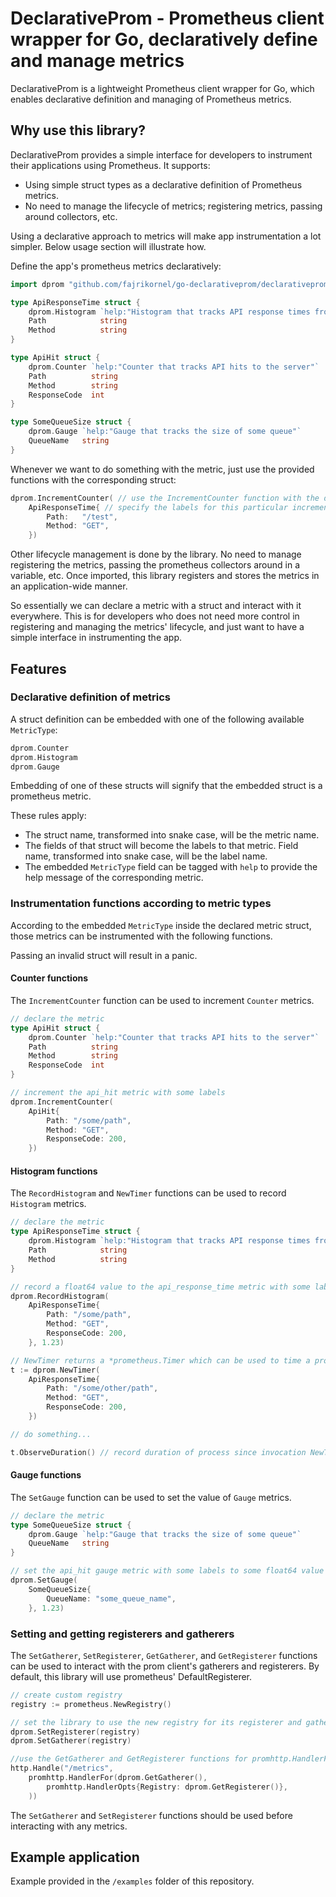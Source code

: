 # DeclarativeProm - Prometheus client wrapper for Go, declaratively define and manage metrics

DeclarativeProm is a lightweight Prometheus client wrapper for Go, which enables declarative definition and managing of Prometheus metrics.

## Why use this library?

DeclarativeProm provides a simple interface for developers to instrument their applications using Prometheus. It supports:

- Using simple struct types as a declarative definition of Prometheus metrics.
- No need to manage the lifecycle of metrics; registering metrics, passing around collectors, etc.

Using a declarative approach to metrics will make app instrumentation a lot simpler. Below usage section will illustrate how.

Define the app's prometheus metrics declaratively:
```go
import dprom "github.com/fajrikornel/go-declarativeprom/declarativeprom"

type ApiResponseTime struct {
    dprom.Histogram `help:"Histogram that tracks API response times from the server"`
    Path            string
    Method          string
}

type ApiHit struct {
    dprom.Counter `help:"Counter that tracks API hits to the server"`
    Path          string
    Method        string
    ResponseCode  int
}

type SomeQueueSize struct {
    dprom.Gauge `help:"Gauge that tracks the size of some queue"`
    QueueName   string
}
```

Whenever we want to do something with the metric, just use the provided functions with the corresponding struct:
```go
dprom.IncrementCounter( // use the IncrementCounter function with the declared metric struct
    ApiResponseTime{ // specify the labels for this particular incrementation
        Path:   "/test",
        Method: "GET",
    })
```

Other lifecycle management is done by the library. No need to manage registering the metrics, passing the prometheus collectors around in a variable, etc. Once imported, this library registers and stores the metrics in an application-wide manner.

So essentially we can declare a metric with a struct and interact with it everywhere. This is for developers who does not need more control in registering and managing the metrics' lifecycle, and just want to have a simple interface in instrumenting the app.

## Features

### Declarative definition of metrics

A struct definition can be embedded with one of the following available `MetricType`:
```go
dprom.Counter
dprom.Histogram
dprom.Gauge
```

Embedding of one of these structs will signify that the embedded struct is a prometheus metric.

These rules apply:
- The struct name, transformed into snake case, will be the metric name.
- The fields of that struct will become the labels to that metric. Field name, transformed into snake case, will be the label name.
- The embedded `MetricType` field can be tagged with `help` to provide the help message of the corresponding metric.

### Instrumentation functions according to metric types

According to the embedded `MetricType` inside the declared metric struct, those metrics can be instrumented with the following functions.

Passing an invalid struct will result in a panic.

#### Counter functions

The `IncrementCounter` function can be used to increment `Counter` metrics.

```go
// declare the metric
type ApiHit struct {
    dprom.Counter `help:"Counter that tracks API hits to the server"`
    Path          string
    Method        string
    ResponseCode  int
}

// increment the api_hit metric with some labels
dprom.IncrementCounter(
	ApiHit{
        Path: "/some/path",
        Method: "GET",
        ResponseCode: 200,
    })
```

#### Histogram functions

The `RecordHistogram` and `NewTimer` functions can be used to record `Histogram` metrics.

```go
// declare the metric
type ApiResponseTime struct {
    dprom.Histogram `help:"Histogram that tracks API response times from the server"`
    Path            string
    Method          string
}

// record a float64 value to the api_response_time metric with some labels
dprom.RecordHistogram(
    ApiResponseTime{
        Path: "/some/path", 
        Method: "GET", 
        ResponseCode: 200,
    }, 1.23)

// NewTimer returns a *prometheus.Timer which can be used to time a process
t := dprom.NewTimer(
    ApiResponseTime{
        Path: "/some/other/path",
        Method: "GET",
        ResponseCode: 200,
    })

// do something...

t.ObserveDuration() // record duration of process since invocation NewTimer() until invocation of ObserveDuration()
```

#### Gauge functions

The `SetGauge` function can be used to set the value of `Gauge` metrics.

```go
// declare the metric
type SomeQueueSize struct {
    dprom.Gauge `help:"Gauge that tracks the size of some queue"`
    QueueName   string
}

// set the api_hit gauge metric with some labels to some float64 value
dprom.SetGauge(
    SomeQueueSize{
        QueueName: "some_queue_name",
    }, 1.23)
```

### Setting and getting registerers and gatherers

The `SetGatherer`, `SetRegisterer`, `GetGatherer`, and `GetRegisterer` functions can be used to interact with the prom client's gatherers and registerers. By default, this library will use prometheus' DefaultRegisterer.

```go
// create custom registry
registry := prometheus.NewRegistry()

// set the library to use the new registry for its registerer and gatherer
dprom.SetRegisterer(registry)
dprom.SetGatherer(registry)

//use the GetGatherer and GetRegisterer functions for promhttp.HandlerFor function
http.Handle("/metrics",
    promhttp.HandlerFor(dprom.GetGatherer(),
        promhttp.HandlerOpts{Registry: dprom.GetRegisterer()},
    ))
```

The `SetGatherer` and `SetRegisterer` functions should be used before interacting with any metrics.

## Example application

Example provided in the `/examples` folder of this repository.
